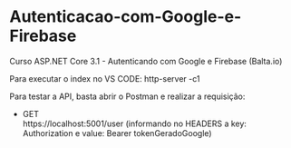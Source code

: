 # Autenticacao-com-Google-e-Firebase
Curso ASP.NET Core 3.1 - Autenticando com Google e Firebase (Balta.io) <br>

Para executar o index no VS CODE: http-server -c1

Para testar a API, basta abrir o Postman e realizar a requisição:
  - GET <br>
  https://localhost:5001/user (informando no HEADERS a key: Authorization e value: Bearer tokenGeradoGoogle)
